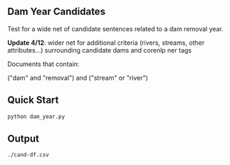 ## Dam Year Candidates 

Test for a wide net of candidate sentences related to a dam removal year. 

__Update 4/12__: wider net for additional criteria (rivers, streams, other attributes...) surrounding candidate dams and corenlp ner tags

Documents that contain:

("dam" and "removal") and ("stream" or "river")

## Quick Start

```sh
python dam_year.py
```

## Output

```
./cand-df.csv
```